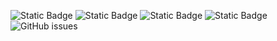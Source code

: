 ![Static Badge](https://img.shields.io/badge/blacklists-60-000000) ![Static Badge](https://img.shields.io/badge/blacklisted-3101907-cc0000) ![Static Badge](https://img.shields.io/badge/whitelisted-2243-00CC00) ![Static Badge](https://img.shields.io/badge/streaming_blacklist-28107-000000) ![GitHub issues](https://img.shields.io/github/issues/fabriziosalmi/blacklists)
